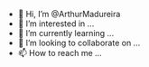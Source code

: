 - 👋 Hi, I’m @ArthurMadureira
- 👀 I’m interested in ...
- 🌱 I’m currently learning ...
- 💞️ I’m looking to collaborate on ...
- 📫 How to reach me ...

<!---
ArthurMadureira/ArthurMadureira is a ✨ special ✨ repository because its `README.md` (this file) appears on your GitHub profile.
You can click the Preview link to take a look at your changes.
--->
